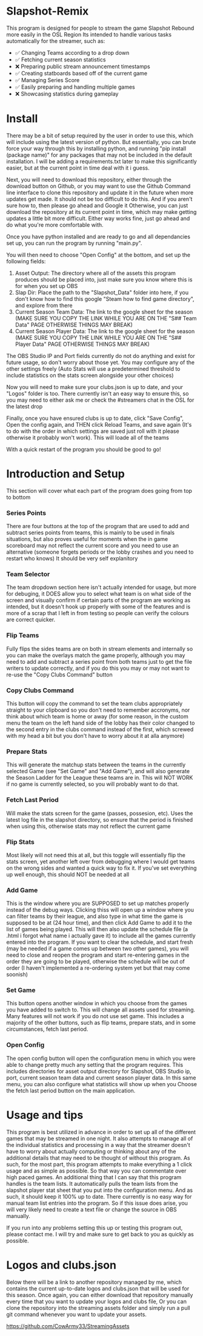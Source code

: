# Slapshot-Remix
This program is designed for people to stream the game Slapshot Rebound more easily in the OSL Region
Its intended to handle various tasks automatically for the streamer, such as:
- ✅ Changing Teams according to a drop down
- ✅ Fetching current season statistics
- ❌ Preparing public stream announcement timestamps
- ✅ Creating statboards based off of the current game
- ✅ Managing Series Score
- ✅ Easily preparing and handling multiple games
- ❌ Showcasing statistics during gameplay

# Install
There may be a bit of setup required by the user in order to use this, which will include using the latest version of python. But essentially, you can brute force your way through this by installing python, and running "pip install (package name)" for any packages that may not be included in the default installation. I will be adding a requirements.txt later to make this significantly easier, but at the current point in time deal with it i guess.

Next, you will need to download this repository, either through the download button on Github, or you may want to use the Github Command line interface to clone this repository and update it in the future when more updates get made. It should not be too difficult to do this. And if you aren't sure how to, then please go ahead and Google it Otherwise, you can just download the repository at its current point in time, which may make getting updates a little bit more difficult. Either way works fine, just go ahead and do what you're more comfortable with. 

Once you have python installed and are ready to go and all dependancies set up, you can run the program by running "main.py".

You will then need to choose "Open Config" at the bottom, and set up the following fields:
  1. Asset Output: The directory where all of the assets this program produces should be placed into, just make sure you know where this is for when you set up OBS
  2. Slap Dir: Place the path to the "Slapshot_Data" folder into here, if you don't know how to find this google "Steam how to find game directory", and explore from there
  3. Current Season Team Data: The link to the google sheet for the season (MAKE SURE YOU COPY THE LINK WHILE YOU ARE ON THE "S## Team Data" PAGE OTHERWISE THINGS MAY BREAK)
  4. Current Season Player Data: The link to the google sheet for the season (MAKE SURE YOU COPY THE LINK WHILE YOU ARE ON THE "S## Player Data" PAGE OTHERWISE THINGS MAY BREAK)

The OBS Studio IP and Port fields currently do not do anything and exist for future usage, so don't worry about those yet. You may configure any of the other settings freely (Auto Stats will use a predetermined threshold to include statistics on the stats screen alongside your other choices)

Now you will need to make sure your clubs.json is up to date, and your "Logos" folder is too. There currently isn't an easy way to ensure this, so you may need to either ask me or check the #streamers chat in the OSL for the latest drop

Finally, once you have ensured clubs is up to date, click "Save Config", Open the config again, and THEN click Reload Teams, and save again (It's to do with the order in which settings are saved just roll with it please otherwise it probably won't work). This will loade all of the teams

With a quick restart of the program you should be good to go!

# Introduction and Setup
This section will cover what each part of the program does going from top to bottom
### Series Points
There are four buttons at the top of the program that are used to add and subtract series points from teams, this is mainly to be used in finals situations, but also proves useful for moments when the in game scoreboard may not reflect the current score and you need to use an alternative (someone forgets periods or the lobby crashes and you need to restart who knows)
It should be very self explanitory
### Team Selector
The team dropdown section here isn't actually intended for usage, but more for debuging, it DOES allow you to select what team is on what side of the screen and visually confirm if certain parts of the program are working as intended, but it doesn't hook up properly with some of the features and is more of a scrap that I left in from testing so people can verify the colours are correct quicker.
### Flip Teams
Fully flips the sides teams are on both in stream elements and internally so you can make the overlays match the game properly, although you may need to add and subtract a series point from both teams just to get the file writers to update correctly, and if you do this you may or may not want to re-use the "Copy Clubs Command" button
### Copy Clubs Command
This button will copy the command to set the team clubs appropriately straight to your clipboard so you don't need to remember accronyms, nor think about which team is home or away (for some reason, in the custom menu the team on the left hand side of the lobby has their color changed to the second entry in the clubs command instead of the first, which screwed with my head a bit but you don't have to worry about it at alla anymore)
### Prepare Stats
This will generate the matchup stats between the teams in the currently selected Game (see "Set Game" and "Add Game"), and will also generate the Season Ladder for the League these teams are in. This will NOT WORK if no game is currently selected, so you will probably want to do that.
### Fetch Last Period
Will make the stats screen for the game (passes, possesion, etc). Uses the latest log file in the slapshot directory, so ensure that the period is finished when using this, otherwise stats may not reflect the current game
### Flip Stats
Most likely will not need this at all, but this toggle will essentially flip the stats screen, yet another left over from debugging where I would get teams on the wrong sides and wanted a quick way to fix it. If you've set everything up well enough, this should NOT be needed at all
### Add Game
This is the window where you are SUPPOSED to set up matches properly instead of the debug ways. Clicking thiss will open up a window where you can filter teams by their league, and also type in what time the game is supposed to be at (24 hour time), and then click Add Game to add it to the list of games being played. This will then also update the schedule file (a .html i forgot what name i actually gave it) to include all the games currently entered into the program. If you want to clear the schedule, and start fresh (may be needed if a game comes up between two other games), you will need to close and reopen the program and start re-entering games in the order they are going to be played, otherwise the schedule will be out of order (I haven't implemented a re-ordering system yet but that may come soonish)
### Set Game
This button opens another window in which you choose from the games you have added to switch to. This will change all assets used for streaming. Many features will not work if you do not use set game. This includes a majority of the other buttons, such as flip teams, prepare stats, and in some circumstances, fetch last period. 
### Open Config
The open config button will open the configuration menu in which you were able to change pretty much any setting that the program requires. This includes directories for asset output directory for Slapshot, OBS Studio ip, port, current season team data and current season player data. In this same menu, you can also configure what statistics will show up when you Choose the fetch last period button on the main application. 

# Usage and tips
This program is best utilized in advance in order to set up all of the different games that may be streamed in one night. It also attempts to manage all of the individual statistics and processing in a way that the streamer doesn't have to worry about actually computing or thinking about any of the additional details that may need to be thought of without this program. As such, for the most part, this program attempts to make everything a 1 click usage and as simple as possible. So that way you can commentate over high paced games. An additional thing that I can say that this program handles is the team lists. It automatically pulls the team lists from the slapshot player stat sheet that you put into the configuration menu. And as such, it should keep it 100% up to date. There currently is no easy way for manual team list entries into the program. So if this issue does arise, you will very likely need to create a text file or change the source in OBS manually.

If you run into any problems setting this up or testing this program out, please contact me. I will try and make sure to get back to you as quickly as possible.

# Logos and clubs.json
Below there will be a link to another repository managed by me, which contains the current up-to-date logos and clubs.json that will be used for this season. Once again, you can either download that repository manually every time that you want to update your logos and clubs file, Or you can clone the repository into the streaming assets folder and simply run a pull git command whenever you want to update your assets.

https://github.com/CowArmy33/StreamingAssets